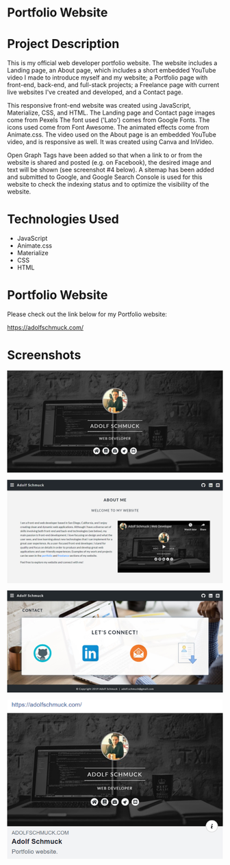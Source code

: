 # Portfolio Website

# Project Description

This is my official web developer portfolio website. The website includes a Landing page, an About page, which includes a short embedded YouTube video I made to introduce myself and my website; a Portfolio page with front-end, back-end, and full-stack projects; a Freelance page with current live websites I've created and developed, and a Contact page.

This responsive front-end website was created using JavaScript, Materialize, CSS, and HTML. The Landing page and Contact page images come from Pexels The font used ('Lato') comes from Google Fonts. The icons used come from Font Awesome. The animated effects come from Animate.css. The video used on the About page is an embedded YouTube video, and is responsive as well. It was created using Canva and InVideo.

Open Graph Tags have been added so that when a link to or from the website is shared and posted (e.g. on Facebook), the desired image and text will be shown (see screenshot #4 below). A sitemap has been added and submitted to Google, and Google Search Console is used for this website to check the indexing status and to optimize the visibility of the website.

# Technologies Used

* JavaScript
* Animate.css
* Materialize
* CSS
* HTML

# Portfolio Website

Please check out the link below for my Portfolio website:

https://adolfschmuck.com/

# Screenshots

![Screenshot 01](screenshots/PortfolioScreenshot01.jpg "Landing Page")

![Screenshot 02](screenshots/PortfolioScreenshot02.png "About Page")

![Screenshot 03](screenshots/PortfolioScreenshot03.jpg "Contact Page")

![Screenshot 05](screenshots/PortfolioScreenshot04.png "Detail of posted link on Facebook page")

